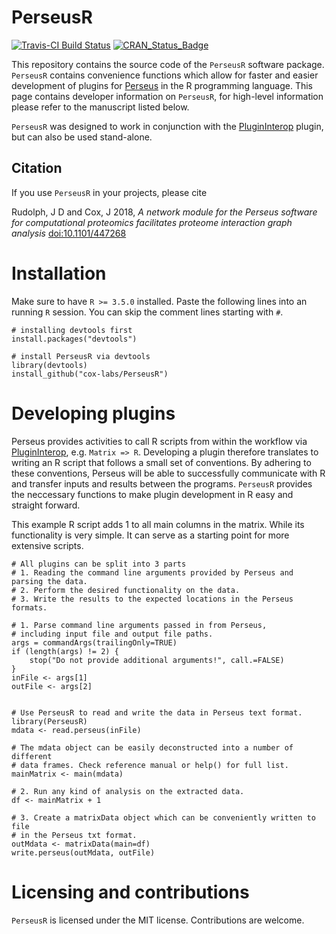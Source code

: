 # PerseusR

[![Travis-CI Build Status](https://travis-ci.org/cox-labs/PerseusR.svg?branch=master)](https://travis-ci.org/cox-labs/PerseusR)
[![CRAN_Status_Badge](http://www.r-pkg.org/badges/version/PerseusR)](https://cran.r-project.org/package=PerseusR)


This repository contains the source code of the `PerseusR` software package.
`PerseusR` contains convenience functions which allow for faster and easier development
of plugins for [Perseus](https://maxquant.org/perseus) in the R programming language.
This page contains developer information on `PerseusR`, for high-level information please
refer to the manuscript listed below.

`PerseusR` was designed to work in conjunction with the [PluginInterop](https://github.com/cox-labs/PluginInterop)
plugin, but can also be used stand-alone.

## Citation

If you use `PerseusR` in your projects, please cite

Rudolph, J D and Cox, J 2018, *A network module for the Perseus software for computational proteomics facilitates proteome interaction graph analysis* [doi:10.1101/447268](https://doi.org/10.1101/447268)

# Installation

Make sure to have `R >= 3.5.0` installed. Paste the following lines
into an running `R` session. You can skip the comment lines starting with `#`.

```{R}
# installing devtools first
install.packages("devtools")

# install PerseusR via devtools
library(devtools)
install_github("cox-labs/PerseusR")
```

# Developing plugins

Perseus provides activities to call R scripts from within the workflow via
[PluginInterop](https://github.com/cox-labs/PluginInterop), e.g. `Matrix => R`.
Developing a plugin therefore translates to writing an R script that follows
a small set of conventions. By adhering to these conventions, Perseus will be
able to successfully communicate with R and transfer inputs and results between
the programs. `PerseusR` provides the neccessary functions to make plugin development
in R easy and straight forward.

This example R script adds 1 to all main columns in the matrix. While its functionality
is very simple. It can serve as a starting point for more extensive scripts.

```{R}
# All plugins can be split into 3 parts
# 1. Reading the command line arguments provided by Perseus and parsing the data.
# 2. Perform the desired functionality on the data.
# 3. Write the results to the expected locations in the Perseus formats.

# 1. Parse command line arguments passed in from Perseus,
# including input file and output file paths.
args = commandArgs(trailingOnly=TRUE)
if (length(args) != 2) {
	stop("Do not provide additional arguments!", call.=FALSE)
}
inFile <- args[1]
outFile <- args[2]


# Use PerseusR to read and write the data in Perseus text format.
library(PerseusR)
mdata <- read.perseus(inFile)

# The mdata object can be easily deconstructed into a number of different
# data frames. Check reference manual or help() for full list.
mainMatrix <- main(mdata)

# 2. Run any kind of analysis on the extracted data.
df <- mainMatrix + 1

# 3. Create a matrixData object which can be conveniently written to file
# in the Perseus txt format.
outMdata <- matrixData(main=df)
write.perseus(outMdata, outFile)
```

# Licensing and contributions
`PerseusR` is licensed under the MIT license. Contributions are welcome.
